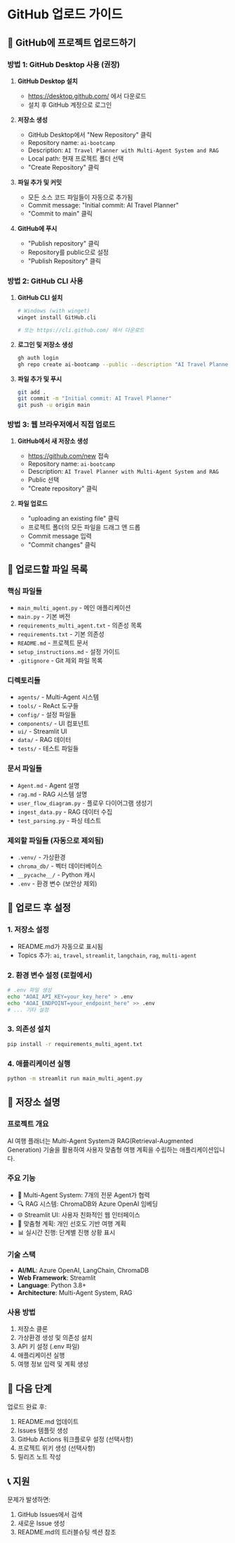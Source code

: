 # GitHub 업로드 가이드

## 🚀 GitHub에 프로젝트 업로드하기

### 방법 1: GitHub Desktop 사용 (권장)

1. **GitHub Desktop 설치**
   - https://desktop.github.com/ 에서 다운로드
   - 설치 후 GitHub 계정으로 로그인

2. **저장소 생성**
   - GitHub Desktop에서 "New Repository" 클릭
   - Repository name: `ai-bootcamp`
   - Description: `AI Travel Planner with Multi-Agent System and RAG`
   - Local path: 현재 프로젝트 폴더 선택
   - "Create Repository" 클릭

3. **파일 추가 및 커밋**
   - 모든 소스 코드 파일들이 자동으로 추가됨
   - Commit message: "Initial commit: AI Travel Planner"
   - "Commit to main" 클릭

4. **GitHub에 푸시**
   - "Publish repository" 클릭
   - Repository를 public으로 설정
   - "Publish Repository" 클릭

### 방법 2: GitHub CLI 사용

1. **GitHub CLI 설치**
   ```bash
   # Windows (with winget)
   winget install GitHub.cli
   
   # 또는 https://cli.github.com/ 에서 다운로드
   ```

2. **로그인 및 저장소 생성**
   ```bash
   gh auth login
   gh repo create ai-bootcamp --public --description "AI Travel Planner with Multi-Agent System and RAG"
   ```

3. **파일 추가 및 푸시**
   ```bash
   git add .
   git commit -m "Initial commit: AI Travel Planner"
   git push -u origin main
   ```

### 방법 3: 웹 브라우저에서 직접 업로드

1. **GitHub에서 새 저장소 생성**
   - https://github.com/new 접속
   - Repository name: `ai-bootcamp`
   - Description: `AI Travel Planner with Multi-Agent System and RAG`
   - Public 선택
   - "Create repository" 클릭

2. **파일 업로드**
   - "uploading an existing file" 클릭
   - 프로젝트 폴더의 모든 파일을 드래그 앤 드롭
   - Commit message 입력
   - "Commit changes" 클릭

## 📁 업로드할 파일 목록

### 핵심 파일들
- `main_multi_agent.py` - 메인 애플리케이션
- `main.py` - 기본 버전
- `requirements_multi_agent.txt` - 의존성 목록
- `requirements.txt` - 기본 의존성
- `README.md` - 프로젝트 문서
- `setup_instructions.md` - 설정 가이드
- `.gitignore` - Git 제외 파일 목록

### 디렉토리들
- `agents/` - Multi-Agent 시스템
- `tools/` - ReAct 도구들
- `config/` - 설정 파일들
- `components/` - UI 컴포넌트
- `ui/` - Streamlit UI
- `data/` - RAG 데이터
- `tests/` - 테스트 파일들

### 문서 파일들
- `Agent.md` - Agent 설명
- `rag.md` - RAG 시스템 설명
- `user_flow_diagram.py` - 플로우 다이어그램 생성기
- `ingest_data.py` - RAG 데이터 수집
- `test_parsing.py` - 파싱 테스트

### 제외할 파일들 (자동으로 제외됨)
- `.venv/` - 가상환경
- `chroma_db/` - 벡터 데이터베이스
- `__pycache__/` - Python 캐시
- `.env` - 환경 변수 (보안상 제외)

## 🔧 업로드 후 설정

### 1. 저장소 설정
- README.md가 자동으로 표시됨
- Topics 추가: `ai`, `travel`, `streamlit`, `langchain`, `rag`, `multi-agent`

### 2. 환경 변수 설정 (로컬에서)
```bash
# .env 파일 생성
echo "AOAI_API_KEY=your_key_here" > .env
echo "AOAI_ENDPOINT=your_endpoint_here" >> .env
# ... 기타 설정
```

### 3. 의존성 설치
```bash
pip install -r requirements_multi_agent.txt
```

### 4. 애플리케이션 실행
```bash
python -m streamlit run main_multi_agent.py
```

## 📝 저장소 설명

### 프로젝트 개요
AI 여행 플래너는 Multi-Agent System과 RAG(Retrieval-Augmented Generation) 기술을 활용하여 사용자 맞춤형 여행 계획을 수립하는 애플리케이션입니다.

### 주요 기능
- 🤖 Multi-Agent System: 7개의 전문 Agent가 협력
- 🔍 RAG 시스템: ChromaDB와 Azure OpenAI 임베딩
- 🌐 Streamlit UI: 사용자 친화적인 웹 인터페이스
- 🎯 맞춤형 계획: 개인 선호도 기반 여행 계획
- 📊 실시간 진행: 단계별 진행 상황 표시

### 기술 스택
- **AI/ML**: Azure OpenAI, LangChain, ChromaDB
- **Web Framework**: Streamlit
- **Language**: Python 3.8+
- **Architecture**: Multi-Agent System, RAG

### 사용 방법
1. 저장소 클론
2. 가상환경 생성 및 의존성 설치
3. API 키 설정 (.env 파일)
4. 애플리케이션 실행
5. 여행 정보 입력 및 계획 생성

## 🎯 다음 단계

업로드 완료 후:
1. README.md 업데이트
2. Issues 템플릿 생성
3. GitHub Actions 워크플로우 설정 (선택사항)
4. 프로젝트 위키 생성 (선택사항)
5. 릴리즈 노트 작성

## 📞 지원

문제가 발생하면:
1. GitHub Issues에서 검색
2. 새로운 Issue 생성
3. README.md의 트러블슈팅 섹션 참조 